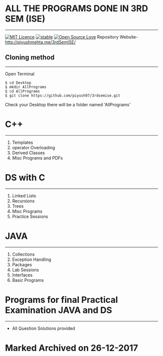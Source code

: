 # ALL THE PROGRAMS DONE IN 3RD SEM (ISE)
--------
[![MIT Licence](https://badges.frapsoft.com/os/mit/mit.svg?v=103)](https://opensource.org/licenses/mit-license.php)
[![stable](http://badges.github.io/stability-badges/dist/stable.svg)](http://github.com/badges/stability-badges)
[![Open Source Love](https://badges.frapsoft.com/os/v1/open-source.png?v=103)](https://github.com/ellerbrock/open-source-badge/)
Repository Website- http://piyushmehta.me/3rdSemISE/
## Cloning method
  -------
  Open Terminal
  
    $ cd Desktop
    $ mkdir AllPrograms
    $ cd AllPrograms
    $ git clone https://github.com/piyush97/3rdsemise.git
Check your Desktop there will be a folder named 'AllPrograms' 

#   C++
----
1. Templates
2. operator Overloading
3. Derived Classes
4. Misc Programs and PDFs

#   DS with C
-------
1. Linked Lists
2. Recursions
3. Trees
4. Misc Programs
5. Practice Sessions

#   JAVA
------
1. Collections
2. Exception Handling
3. Packages
4. Lab Sessions
5. Interfaces
6. Basic Programs

#   Programs for final Practical Examination JAVA and DS
-------
* All Question Solutions provided

# Marked Archived on 26-12-2017
